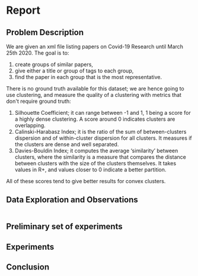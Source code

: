 # Report

## Problem Description
We are given an xml file listing papers on Covid-19 Research until March 25th 2020. 
The goal is to:
1. create groups of similar papers, 
2. give either a title or group of tags to each group,
3. find the paper in each group that is the most representative.

There is no ground truth available for this dataset; we are hence going to use clustering, 
and measure the quality of a clustering with metrics that don't require ground truth:
1. Silhouette Coefficient; it can range between -1 and 1, 1 being a score for a 
highly dense clustering. A score around 0 indicates clusters are overlapping.
2. Calinski-Harabasz Index; it is the ratio of the sum of between-clusters 
dispersion and of within-cluster dispersion for all clusters. It measures if the 
clusters are dense and well separated.
3. Davies-Bouldin Index; it computes the average ‘similarity’ between clusters, 
where the similarity is a measure that compares the distance between clusters with
the size of the clusters themselves. It takes values in R+, and values closer to 0 
indicate a better partition.

All of these scores tend to give better results for convex clusters.

## Data Exploration and Observations
[mkdnlink]: http://daringfireball.net/projects/markdown

[//]: # (I always wanted to write a book with [markdown][report/data_exp_papers.md])
```{include} report/data_exp_papers.md
```

## Preliminary set of experiments

## Experiments

## Conclusion